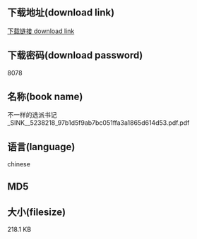 ## 下载地址(download link)
[下载链接 download link](https://tutu365.netlify.app/?s=%E4%B8%8D%E4%B8%80%E6%A0%B7%E7%9A%84%E9%80%89%E6%B4%BE%E4%B9%A6%E8%AE%B0_SINK__5238218_97b1d5f9ab7bc051ffa3a1865d614d53.pdf)

## 下载密码(download password)
8078

## 名称(book name)
不一样的选派书记_SINK__5238218_97b1d5f9ab7bc051ffa3a1865d614d53.pdf.pdf

## 语言(language)
chinese

## MD5


## 大小(filesize)
218.1 KB
